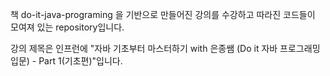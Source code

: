 책 do-it-java-programing 을 기반으로 만들어진 강의를 수강하고 따라진 코드들이 모여져 있는 repository입니다.

강의 제목은 인프런에 "자바 기초부터 마스터하기 with 은종쌤 (Do it 자바 프로그래밍 입문) - Part 1(기초편)"입니다.